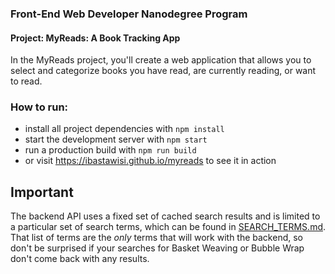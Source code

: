 ### Front-End Web Developer Nanodegree Program
#### Project: MyReads: A Book Tracking App
In the MyReads project, you'll create a web application that allows you to select and categorize books you have read, are currently reading, or want to read.

### How to run:
* install all project dependencies with `npm install`
* start the development server with `npm start`
* run a production build with `npm run build`
* or visit https://ibastawisi.github.io/myreads to see it in action

## Important
The backend API uses a fixed set of cached search results and is limited to a particular set of search terms, which can be found in [SEARCH_TERMS.md](SEARCH_TERMS.md). That list of terms are the _only_ terms that will work with the backend, so don't be surprised if your searches for Basket Weaving or Bubble Wrap don't come back with any results.
